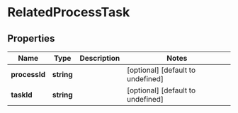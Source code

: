 # RelatedProcessTask

## Properties
| Name | Type | Description | Notes |
| ------------ | ------------- | ------------- | ------------- |
| **processId** | **string** |  | [optional] [default to undefined] |
| **taskId** | **string** |  | [optional] [default to undefined] |
